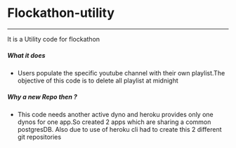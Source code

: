 # Flockathon-utility
--------------
It is a Utility code for flockathon 


##### What it does
- Users populate the specific youtube channel with their own playlist.The objective of this code is to delete all playlist at midnight


##### Why a new Repo then ?
- This code needs another active dyno and heroku provides only one dynos for one app.So created 2 apps which are sharing a common postgresDB. 
  Also due to use of heroku cli had to create this 2 different git repositories

